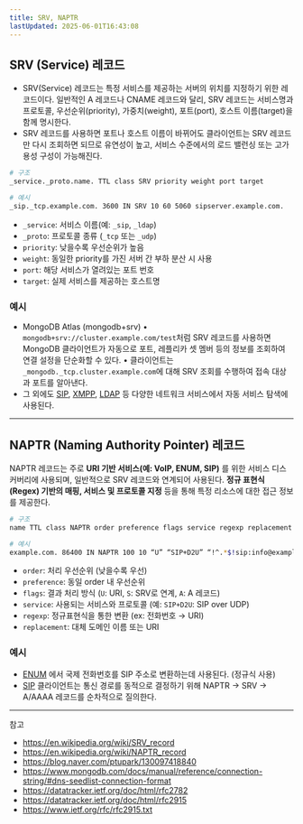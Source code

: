 ```yaml
---
title: SRV, NAPTR
lastUpdated: 2025-06-01T16:43:08
---
```

## SRV (Service) 레코드

- SRV(Service) 레코드는 특정 서비스를 제공하는 서버의 위치를 지정하기 위한 레코드이다.
 일반적인 A 레코드나 CNAME 레코드와 달리, SRV 레코드는 서비스명과 프로토콜, 우선순위(priority), 가중치(weight), 포트(port), 호스트 이름(target)을 함께 명시한다.
- SRV 레코드를 사용하면 포트나 호스트 이름이 바뀌어도 클라이언트는 SRV 레코드만 다시 조회하면 되므로 유연성이 높고, 서비스 수준에서의 로드 밸런싱 또는 고가용성 구성이 가능해진다.

```bash
# 구조
_service._proto.name. TTL class SRV priority weight port target

# 예시
_sip._tcp.example.com. 3600 IN SRV 10 60 5060 sipserver.example.com.
```

- `_service`: 서비스 이름(예: `_sip`, `_ldap`)
- `_proto`: 프로토콜 종류 (`_tcp` 또는 `_udp`)
- `priority`: 낮을수록 우선순위가 높음
- `weight`: 동일한 priority를 가진 서버 간 부하 분산 시 사용
- `port`: 해당 서비스가 열려있는 포트 번호
- `target`: 실제 서비스를 제공하는 호스트명

### 예시

- MongoDB Atlas (mongodb+srv)
 • `mongodb+srv://cluster.example.com/test`처럼 SRV 레코드를 사용하면 MongoDB 클라이언트가 자동으로 포트, 레플리카 셋 멤버 등의 정보를 조회하여 연결 설정을 단순화할 수 있다.
 • 클라이언트는 `_mongodb._tcp.cluster.example.com`에 대해 SRV 조회를 수행하여 접속 대상과 포트를 알아낸다.
- 그 외에도 [SIP](https://www.ietf.org/rfc/rfc3263.txt), [XMPP](https://en.wikipedia.org/wiki/XMPP), [LDAP](https://en.wikipedia.org/wiki/Lightweight_Directory_Access_Protocol) 등 다양한 네트워크 서비스에서 자동 서비스 탐색에 사용된다.

---

## NAPTR (Naming Authority Pointer) 레코드

NAPTR 레코드는 주로 **URI 기반 서비스(예: VoIP, ENUM, SIP)** 를 위한 서비스 디스커버리에 사용되며, 일반적으로 SRV 레코드와 연계되어 사용된다. **정규 표현식(Regex) 기반의 매핑, 서비스 및 프로토콜 지정** 등을 통해 특정 리소스에 대한 접근 정보를 제공한다.

```bash
# 구조
name TTL class NAPTR order preference flags service regexp replacement

# 예시
example.com. 86400 IN NAPTR 100 10 “U” “SIP+D2U” “!^.*$!sip:info@example.com!” .
```

- `order`: 처리 우선순위 (낮을수록 우선)
- `preference`: 동일 order 내 우선순위
- `flags`: 결과 처리 방식 (`U`: URI, `S`: SRV로 연계, `A`: A 레코드)
- `service`: 사용되는 서비스와 프로토콜 (예: `SIP+D2U`: SIP over UDP)
- `regexp`: 정규표현식을 통한 변환 (ex: 전화번호 → URI)
- `replacement`: 대체 도메인 이름 또는 URI

### 예시

- [ENUM](https://en.wikipedia.org/wiki/Telephone_number_mapping) 에서 국제 전화번호를 SIP 주소로 변환하는데 사용된다. (정규식 사용)
- [SIP](https://www.ietf.org/rfc/rfc3263.txt) 클라이언트는 통신 경로를 동적으로 결정하기 위해  NAPTR → SRV → A/AAAA 레코드를 순차적으로 질의한다.

---

참고

- <https://en.wikipedia.org/wiki/SRV_record>
- <https://en.wikipedia.org/wiki/NAPTR_record>
- <https://blog.naver.com/ptupark/130097418840>
- <https://www.mongodb.com/docs/manual/reference/connection-string/#dns-seedlist-connection-format>
- <https://datatracker.ietf.org/doc/html/rfc2782>
- <https://datatracker.ietf.org/doc/html/rfc2915>
- <https://www.ietf.org/rfc/rfc2915.txt>
